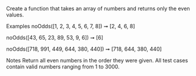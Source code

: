 Create a function that takes an array of numbers and returns only the even values.

Examples
noOdds([1, 2, 3, 4, 5, 6, 7, 8]) ➞ [2, 4, 6, 8]

noOdds([43, 65, 23, 89, 53, 9, 6]) ➞ [6]

noOdds([718, 991, 449, 644, 380, 440]) ➞ [718, 644, 380, 440]

Notes
Return all even numbers in the order they were given.
All test cases contain valid numbers ranging from 1 to 3000.